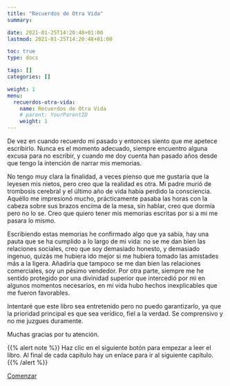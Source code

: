 ```yaml
---
title: "Recuerdos de Otra Vida"
summary:

date: 2021-01-25T14:20:48+01:00
lastmod: 2021-01-25T14:20:48+01:00

toc: true
type: docs

tags: []
categories: []

weight: 1
menu:
  recuerdos-otra-vida:
    name: Recuerdos de Otra Vida
    # parent: YourParentID
    weight: 1
---
```


De vez en cuando recuerdo mi pasado y entonces siento que me apetece escribirlo. Nunca es el momento adecuado, siempre encuentro alguna excusa para no escribir, y cuando me doy cuenta han pasado años desde que tengo la intención de narrar mis memorias.

No tengo muy clara la finalidad, a veces pienso que me gustaría que la leyesen mis nietos, pero creo que la realidad es otra. Mi padre murió de trombosis cerebral y el último año de vida había perdido la consciencia. Aquéllo me impresionó mucho, prácticamente pasaba las horas con la cabeza sobre sus brazos encima de la mesa, sin hablar, creo que dormía pero no lo se. Creo que quiero tener mis memorias escritas por si a mi me pasara lo mismo.

Escribiendo estas memorias he confirmado algo que ya sabía, hay una pauta que se ha cumplido a lo largo de mi vida: no se me dan bien las relaciones sociales, creo que soy demasiado honesto, y demasiado ingenuo, quizás me hubiera ido mejor si me hubiera tomado las amistades más a la ligera. Añadiría que tampoco se me dan bien las relaciones comerciales, soy un pésimo vendedor. Por otra parte, siempre me he sentido protegido por una divinidad superior que intercedió por mi en algunos momentos necesarios, en mi vida hubo hechos inexplicables que me fueron favorables.

Intentaré que este libro sea entretenido pero no puedo garantizarlo, ya que la prioridad principal es que sea verídico, fiel a la verdad. Se comprensivo y no me juzgues duramente.

Muchas gracias por tu atención.

{{% alert note %}}
Haz clic en el siguiente botón para empezar a leer el libro. Al final de cada capítulo hay un enlace para ir al siguiente capítulo.
{{% /alert %}}

<a href="edad-escolar" class="btn btn-primary btn-lg" role="button">Comenzar</a>
